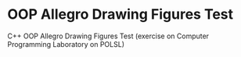 OOP Allegro Drawing Figures Test
============================

C++ OOP Allegro Drawing Figures Test (exercise on Computer Programming Laboratory on POLSL) 
